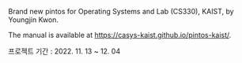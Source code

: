 Brand new pintos for Operating Systems and Lab (CS330), KAIST, by Youngjin Kwon.

The manual is available at https://casys-kaist.github.io/pintos-kaist/.

프로젝트 기간 : 2022. 11. 13 ~ 12. 04

